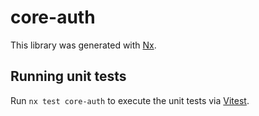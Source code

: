 # core-auth

This library was generated with [Nx](https://nx.dev).

## Running unit tests

Run `nx test core-auth` to execute the unit tests via [Vitest](https://vitest.dev/).
